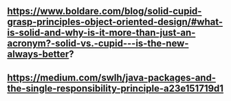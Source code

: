 ## https://www.boldare.com/blog/solid-cupid-grasp-principles-object-oriented-design/#what-is-solid-and-why-is-it-more-than-just-an-acronym?-solid-vs.-cupid---is-the-new-always-better?
## https://medium.com/swlh/java-packages-and-the-single-responsibility-principle-a23e151719d1